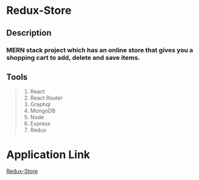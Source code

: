 # Redux-Store

## Description
### MERN stack project which has an online store that gives you a shopping cart to add, delete and save items.

## Tools
>1. React
>2. React Router
>3. Graphql
>4. MongoDB
>5. Node
>6. Express
>7. Redux

# Application Link
[Redux-Store]()